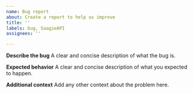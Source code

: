 ```yaml
---
name: Bug report
about: Create a report to help us improve
title: ''
labels: bug, SaagieAPI
assignees: ''

---
```


**Describe the bug**
A clear and concise description of what the bug is.

**Expected behavior**
A clear and concise description of what you expected to happen.

**Additional context**
Add any other context about the problem here.
